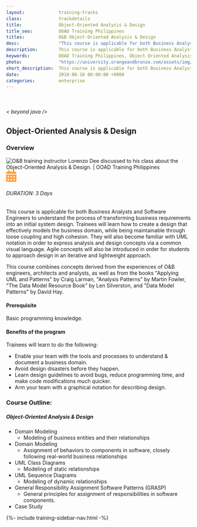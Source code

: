```yaml
---
layout:             training-tracks
class:              trackdetails
title:              Object-Oriented Analysis & Design
title_seo:          OOAD Training Philippines
titles:             O&B Object-Oriented Analysis & Design
desc:               "This course is applicable for both Business Analysts and Software Engineers to understand the process of transforming business requirements into an initial system design."
description:        This course is applicable for both Business Analysts and Software Engineers to understand the process of transforming business requirements into an initial system design.
keywords:           OOAD Training Philippines, Object Oriented Analysis and Design Training Philippines, Object Oriented Analysis and Design Training Makati, 
photo:              "https://university.orangeandbronze.com/assets/img/Object-Oriented-Analysis-_-Design-FBLinkPostPhoto.png"
short_description:  This course is applicable for both Business Analysts and Software Engineers to understand the process of transforming business requirements into an initial system design.           
date:               2018-06-10 08:00:00 +0800
categories:         enterprise
---
```

<div class="section-content">
    <div class="container-fluid auto-1110">
        <div class="row">
            <div class="col">
                <div class="panel-content">
                    <div class="title-section">
                        <img src="{{ "assets/img/title-software.png" | relative_url }}" alt="">
                        <div class="title">
                            <h6>
                                < beyond java />
                            </h6>
                            <h2>Object-Oriented Analysis & Design</h2>
                        </div>
                    </div>
                    <div class="row" data-sticky-container>
                        <div class="track-panel">
                            <div class="track-content">
                                <section id="overview">
                                    <h3>Overview</h3>
                                    <img class="mb30 img-fluid" src="{{ "assets/img/Object-Oriented-Analysis-_-Design-cover.png" | relative_url }}" alt="O&B training instructor Lorenzo Dee discussed to his class about the Object-Oriented Analysis & Design. | OOAD Training Philippines">
                                    <div class="track-details">
                                        <div class="details mr40">
                                            <img src="/assets/img/ico-calendar.svg" alt="">
                                            <h6>DURATION: 3 Days</h6>
                                        </div>
                                    </div>
                                    <p>This course is applicable for both Business Analysts and Software Engineers to understand the process of transforming business requirements into an initial system design. Trainees will learn how to create a design that effectively models the business domain, while being maintainable through loose coupling and high cohesion. They will also become familiar with UML notation in order to express analysis and design concepts via a common visual language. Agile concepts will also be introduced in order for students to approach design in an iterative and lightweight approach.</p>
                                    <p>This course combines concepts derived from the experiences of O&B engineers, architects and analysts, as well as from the books "Applying UML and Patterns" by Craig Larman, "Analysis Patterns" by Martin Fowler, "The Data Model Resource Book" by Len Silverston, and "Data Model Patterns" by David Hay.</p>
                                    <h4>Prerequisite</h4>
                                    <p>Basic programming knowledge.</p>
                                    <h4>Benefits of the program</h4>
                                    <p>Trainees will learn to do the following:</p>
                                    <ul>
                                    <li>Enable your team with the tools and processes to understand &amp; document a business domain.</li>
                                    <li>Avoid design disasters before they happen.</li>
                                    <li>Learn design guidelines to avoid bugs, reduce programming time, and make code modifications much quicker.</li>
                                    <li>Arm your team with a graphical notation for describing design.</li>
                                    </ul>
                                </section>
                                <section id="topic-outline">
                                    <h3>
                                        Course Outline:
                                    </h3>
                                    <h5 class="course-title">Object-Oriented Analysis & Design</h5>
                                    <ul>
                                    <li>Domain Modeling
                                    <ul>
                                    <li>Modeling of business entities and their relationships</li>
                                    </ul>
                                    </li>
                                    <li>Domain Modeling
                                    <ul>
                                    <li>Assignment of behaviors to components in software, closely following real-world business relationships</li>
                                    </ul>
                                    </li>
                                    <li>UML Class Diagrams
                                    <ul>
                                    <li>Modeling of static relationships</li>
                                    </ul>
                                    </li>
                                    <li>UML Sequence Diagrams
                                    <ul>
                                    <li>Modeling of dynamic relationships</li>
                                    </ul>
                                    </li>
                                    <li>General Responsibility Assignment Software Patterns (GRASP)
                                    <ul>
                                    <li>General principles for assignment of responsibilities in software components.</li>
                                    </ul>
                                    </li>
                                    <li>Case Study</li>
                                    </ul>
                                </section>
                                <!-- <section>
                                    <h3>
                                        Related Course:
                                    </h3>
                                    <ul class="course-outline">
                                    <li>Enterprise Integration with Spring Training</li>
                                    <li>Core Spring Training</li>
                                    </ul>
                                </section> -->
                                <!-- <section id="faq">
                                    <h3>Frequently Asked Questions</h3>
                                    <div class="faq-list" id="accordion">
                                        <a class="faq-card">
                                            <div class="faq-header collapsed" id="heading-1" data-toggle="collapse" data-target="#collapse-1" aria-expanded="true" aria-controls="collapse-1">
                                                <h4 class="title">
                                                    What are the prerequisites needed before I take this training track?
                                                </h4>
                                                <img src="{{ "assets/img/ico-chevron-down.svg" | relative_url }}" alt="" class="ico">
                                            </div>
                                            <div id="collapse-1" class="collapse faq-body" aria-labelledby="heading-1" data-parent="#accordion">
                                                <div class="content">
                                                    <p>
                                                        None.
                                                    </p>
                                                </div>
                                            </div>
                                        </a>
                                        <a class="faq-card">
                                            <div class="faq-header collapsed" id="heading-2" data-toggle="collapse" aria-expanded="false" data-target="#collapse-2" aria-controls="collapse-2">
                                                <h4 class="title">
                                                    What skills should I expect to possess at the end of the course?
                                                </h4>
                                                <img src="{{ "assets/img/ico-chevron-down.svg" | relative_url }}" alt="" class="ico">
                                            </div>
                                            <div id="collapse-2" class="collapse faq-body" aria-labelledby="heading-2" data-parent="#accordion">
                                                <div class="content">
                                                    <p>
                                                       Learn basic installation and creating creating databases and collections.
                                                    </p>
                                                </div>
                                            </div>
                                        </a>
                                    </div>
                                </section> -->
                            </div>
                            {%- include training-sidebar-nav.html -%}
                        </div>
                    </div>
                </div>
            </div>
        </div>
    </div>
</div>